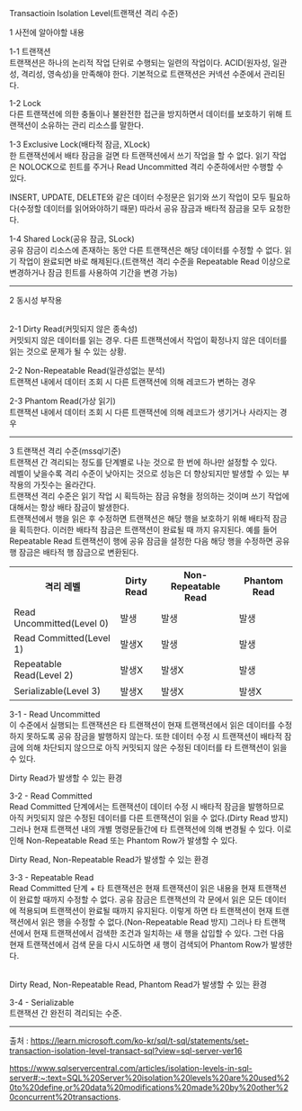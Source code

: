 Transactioin Isolation Level(트랜잭션 격리 수준)

1 사전에 알아야할 내용<br/>

1-1 트랜잭션<br/>
트랜잭션은 하나의 논리적 작업 단위로 수행되는 일련의 작업이다. ACID(원자성, 일관성, 격리성, 영속성)을 만족해야 한다.
기본적으로 트랜잭션은 커넥션 수준에서 관리된다.

1-2 Lock<br/>
다른 트랜잭션에 의한 충돌이나 불완전한 접근을 방지하면서 데이터를 보호하기 위해 트랜잭션이 소유하는 관리 리소스를 말한다.

1-3 Exclusive Lock(배타적 잠금, XLock)<br/>
한 트랜잭션에서 배타 잠금을 걸면 타 트랜잭션에서 쓰기 작업을 할 수 없다.
읽기 작업은 NOLOCK으로 힌트를 주거나 Read Uncommitted 격리 수준하에서만 수행할 수 있다.

INSERT, UPDATE, DELETE와 같은 데이터 수정문은 읽기와 쓰기 작업이 모두 필요하다(수정할 데이터를 읽어와야하기 때문)
따라서 공유 잠금과 배타적 잠금을 모두 요청한다.

1-4 Shared Lock(공유 잠금, SLock)<br/>
공유 잠금이 리소스에 존재하는 동안 다른 트랜잭션은 해당 데이터를 수정할 수 없다.
읽기 작업이 완료되면 바로 해제된다.(트랜잭션 격리 수준을 Repeatable Read 이상으로 변경하거나 잠금 힌트를 사용하여 기간을 변경 가능)

<hr/>
2 동시성 부작용<br/><br/>

2-1 Dirty Read(커밋되지 않은 종속성)<br/>
커밋되지 않은 데이터를 읽는 경우. 다른 트랜잭션에서 작업이 확정나지 않은 데이터를 읽는 것으로 문제가 될 수 있는 상황.

2-2 Non-Repeatable Read(일관성없는 분석)<br/>
트랜잭션 내에서 데이터 조회 시 다른 트랜잭션에 의해 레코드가 변하는 경우

2-3 Phantom Read(가상 읽기)<br/>
트랜잭션 내에서 데이터 조회 시 다른 트랜잭션에 의해 레코드가 생기거나 사라지는 경우

<hr/>

3 트랜잭션 격리 수준(mssql기준)<br/>
트랜잭션 간 격리되는 정도를 단계별로 나눈 것으로 한 번에 하나만 설정할 수 있다.<br/>
레벨이 낮을수록 격리 수준이 낮아지는 것으로 성능은 더 향상되지만 발생할 수 있는 부작용의 가짓수는 올라간다.<br/>
트랜잭션 격리 수준은 읽기 작업 시 획득하는 잠금 유형을 정의하는 것이며 쓰기 작업에 대해서는 항상 배타 잠금이 발생한다.<br/>
트랜잭션에서 행을 읽은 후 수정하면 트랜잭션은 해당 행을 보호하기 위해 배타적 잠금을 획득한다. 이러한 배타적 잠금은 트랜잭션이 완료될 때 까지 유지된다. 예를 들어 Repeatable Read 트랜잭션이 행에 공유 잠금을 설정한 다음 해당 행을 수정하면 공유 행 잠금은 배타적 행 잠금으로 변환된다.<br/>
<table>
<th>격리 레벨</th><th>Dirty Read</th><th>Non-Repeatable Read</th><th>Phantom Read</th>
<tr>
  <td>Read Uncommitted(Level 0)</td><td>발생</td><td>발생</td><td>발생</td>
</tr>
<tr>
  <td>Read Committed(Level 1)</td><td>발생X</td><td>발생</td><td>발생</td>
</tr>
<tr>
  <td>Repeatable Read(Level 2)</td><td>발생X</td><td>발생X</td><td>발생</td>
</tr>
<tr>
  <td>Serializable(Level 3)</td><td>발생X</td><td>발생X</td><td>발생X</td>
</tr>
</table>

3-1 - Read Uncommitted<br/>
이 수준에서 실행되는 트랜잭션은 타 트랜잭션이 현재 트랜잭션에서 읽은 데이터를 수정하지 못하도록 공유 잠금을 발행하지 않는다.
또한 데이터 수정 시 트랜잭션이 배타적 잠금에 의해 차단되지 않으므로 아직 커밋되지 않은 수정된 데이터를 타 트랜잭션이 읽을 수 있다.

Dirty Read가 발생할 수 있는 환경

3-2 - Read Committed<br/>
Read Committed 단계에서는 트랜잭션이 데이터 수정 시 배타적 잠금을 발행하므로 아직 커밋되지 않은 수정된 데이터를 다른 트랜잭션이 읽을 수 없다.(Dirty Read 방지)<br/>
그러나 현재 트랜잭션 내의 개별 명령문들간에 타 트랜잭션에 의해 변경될 수 있다. 이로 인해 Non-Repeatable Read 또는 Phantom Row가 발생할 수 있다.

Dirty Read, Non-Repeatable Read가 발생할 수 있는 환경

3-3 - Repeatable Read<br/>
Read Committed 단계 + 타 트랜잭션은 현재 트랜잭션이 읽은 내용을 현재 트랜잭션이 완료할 때까지 수정할 수 없다.
공유 잠금은 트랜잭션의 각 문에서 읽은 모든 데이터에 적용되며 트랜잭션이 완료될 때까지 유지된다. 이렇게 하면 타 트랜잭션이 현재 트랜잭션에서 읽은 행을 수정할 수 없다.(Non-Repeatable Read 방지)
그러나 타 트랜잭션에서 현재 트랜잭션에서 검색한 조건과 일치하는 새 행을 삽입할 수 있다. 그런 다음 현재 트랜잭션에서 검색 문을 다시 시도하면 새 행이 검색되어 Phantom Row가 발생한다.

<br/>Dirty Read, Non-Repeatable Read, Phantom Read가 발생할 수 있는 환경

3-4 - Serializable<br/>
트랜잭션 간 완전히 격리되는 수준.


<hr/>

출처 : 
https://learn.microsoft.com/ko-kr/sql/t-sql/statements/set-transaction-isolation-level-transact-sql?view=sql-server-ver16

https://www.sqlservercentral.com/articles/isolation-levels-in-sql-server#:~:text=SQL%20Server%20isolation%20levels%20are%20used%20to%20define,or%20data%20modifications%20made%20by%20other%20concurrent%20transactions.
